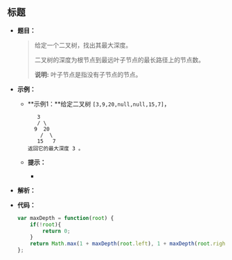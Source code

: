 ## 标题

* **题目：**

  >给定一个二叉树，找出其最大深度。
  >
  >二叉树的深度为根节点到最远叶子节点的最长路径上的节点数。
  >
  >**说明:** 叶子节点是指没有子节点的节点。

* **示例：**

  * **示例1：**给定二叉树 `[3,9,20,null,null,15,7]`，

    ```
       3
       / \
      9  20
        /  \
       15   7
    返回它的最大深度 3 。
    ```

  * **提示：**

    * 

* **解析：**

  >

* **代码：**

  ```js
  var maxDepth = function(root) {
      if(!root){
          return 0;
      }
      return Math.max(1 + maxDepth(root.left), 1 + maxDepth(root.right));
  };
  ```
